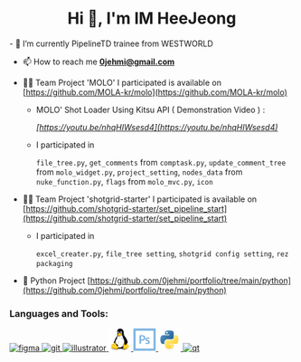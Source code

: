 <h1 align="center">Hi 👋, I'm IM HeeJeong</h1>
- 🔭 I’m currently PipelineTD trainee from WESTWORLD

- 📫 How to reach me **0jehmi@gmail.com**

- 👨‍💻 Team Project 'MOLO' I participated is available on [https://github.com/MOLA-kr/molo](https://github.com/MOLA-kr/molo)
    - MOLO' Shot Loader Using Kitsu API ( Demonstration Video ) :
        
        *[https://youtu.be/nhqHIWsesd4](https://youtu.be/nhqHIWsesd4)*
        
    - I participated in
        
        `file_tree.py`, `get_comments` from `comptask.py`, `update_comment_tree` from `molo_widget.py`, `project_setting`, `nodes_data` from `nuke_function.py`, `flags` from `molo_mvc.py`, `icon`

- 👨‍💻 Team Project 'shotgrid-starter' I participated is available on [https://github.com/shotgrid-starter/set_pipeline_start](https://github.com/shotgrid-starter/set_pipeline_start)
    - I participated in
        
        `excel_creater.py`, `file_tree setting`, `shotgrid config setting`, `rez packaging`
  
- 📝 Python Project [https://github.com/0jehmi/portfolio/tree/main/python](https://github.com/0jehmi/portfolio/tree/main/python)

<p align="left">
</p>

<h3 align="left">Languages and Tools:</h3>
<p align="left"> <a href="https://www.figma.com/" target="_blank" rel="noreferrer"> <img src="https://www.vectorlogo.zone/logos/figma/figma-icon.svg" alt="figma" width="40" height="40"/> </a> <a href="https://git-scm.com/" target="_blank" rel="noreferrer"> <img src="https://www.vectorlogo.zone/logos/git-scm/git-scm-icon.svg" alt="git" width="40" height="40"/> </a> <a href="https://www.adobe.com/in/products/illustrator.html" target="_blank" rel="noreferrer"> <img src="https://www.vectorlogo.zone/logos/adobe_illustrator/adobe_illustrator-icon.svg" alt="illustrator" width="40" height="40"/> </a> <a href="https://www.linux.org/" target="_blank" rel="noreferrer"> <img src="https://raw.githubusercontent.com/devicons/devicon/master/icons/linux/linux-original.svg" alt="linux" width="40" height="40"/> </a> <a href="https://www.photoshop.com/en" target="_blank" rel="noreferrer"> <img src="https://raw.githubusercontent.com/devicons/devicon/master/icons/photoshop/photoshop-line.svg" alt="photoshop" width="40" height="40"/> </a> <a href="https://www.python.org" target="_blank" rel="noreferrer"> <img src="https://raw.githubusercontent.com/devicons/devicon/master/icons/python/python-original.svg" alt="python" width="40" height="40"/> </a> <a href="https://www.qt.io/" target="_blank" rel="noreferrer"> <img src="https://upload.wikimedia.org/wikipedia/commons/0/0b/Qt_logo_2016.svg" alt="qt" width="40" height="40"/> </a> </p>
